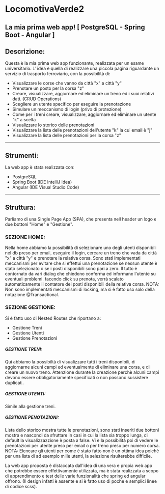 # LocomotivaVerde2
La mia prima web app! [ PostgreSQL - Spring Boot - Angular ]
---

## Descrizione:

Questa è la mia prima web app funzionante, realizzata per un esame universitario.
L' idea è quella di realizzare una piccola pagina riguardante un servizio di trasporto ferroviario, con la possibilità di:
- Visualizzare le corse che vanno da città "x" a città "y"
- Prenotare un posto per la corsa "z"
- Creare, visualizzare, aggiornare ed eliminare un treno ed i suoi relativi dati. (CRUD Operations)
- Scegliere un utente specifico per eseguire la prenotazione
- Simulare un meccanismo di login (privo di protezione)
- Come per i treni creare, visualizzare, aggiornare ed eliminare un utente "k" a scelta
- Visualizzare lo storico delle prenotazioni
- Visualizzare la lista delle prenotazioni dell'utente "k" la cui email è "j"
- Visualizzare la lista delle prenotazioni per la corsa "z"
  
---

## Strumenti:

La web app è stata realizzata con:
- PostgreSQL
- Spring Boot (IDE IntelliJ Idea)
- Angular (IDE Visual Studio Code)
  
---

## Struttura:

Parliamo di una Single Page App (SPA), che presenta nell header un logo e due bottoni "Home" e "Gestione".

### SEZIONE HOME:
Nella home abbiamo la possibilità di selezionare uno degli utenti disponibili nel db preso per email, eseguire il login,
cercare un treno che vada da città "x" a città "y" e prenotare la relativa corsa.
Sono stati implementati meccanismi per evitare che si effettui una prenotazione se nessun utente è stato selezionato o se
i posti disponibili sono pari a zero. Il tutto è contornato da vari dialog che chiedono conferma ed informano l'utente su
eventuali problemi.
facendo click su prenota, verrà scalato automaticamente il contatore dei posti disponibili della relativa corsa.
NOTA:
Non sono implementati meccanismi di locking, ma si è fatto uso solo della notazione @Transactional.

### SEZIONE GESTIONE:
Si è fatto uso di Nested Routes che riportano a:
- Gestione Treni 
- Gestione Utenti
- Gestione Prenotazioni
  
##### GESTIONE TRENI:
Qui abbiamo la possibiltà di visualizzare tutti i treni disponibili, di aggiornarne alcuni campi ed eventualmente di
eliminare una corsa, e di creare un nuovo treno.
Attenzione durante la creazione perchè alcuni campi devono essere obbligatoriamente specificati o non possono sussistere
duplicati.
  
##### GESTIONE UTENTI:
Simile alla gestione treni.
  
##### GESTIONE PENOTAZIONI:
Lista dello storico mostra tutte le prenotazioni, sono stati inseriti due bottoni mostra e nascondi da sfruttare in casi 
in cui la lista sia troppo lunga, di default la visualizzazzione è posta a false.
Vi è la possibilità poi di vedere le prenotazioni per utente preso per email o per treno preso per numero corsa.
NOTA:
Elencare gli utenti per come è stato fatto non è un ottima idea poichè per una lista di ad esempio mille utenti, la selezione 
risulterebbe difficile.


La web app proposta è distaccata dall'idea di una vera e propia web app che potrebbe essere effettivamente utilizzata, ma è
stata realizzata a scopo di apprendimento e test delle varie funzionalità che spring ed angular offrono.
(Il design infatti è assente e si è fatto uso di  poche e semplici linee di codice scss).
